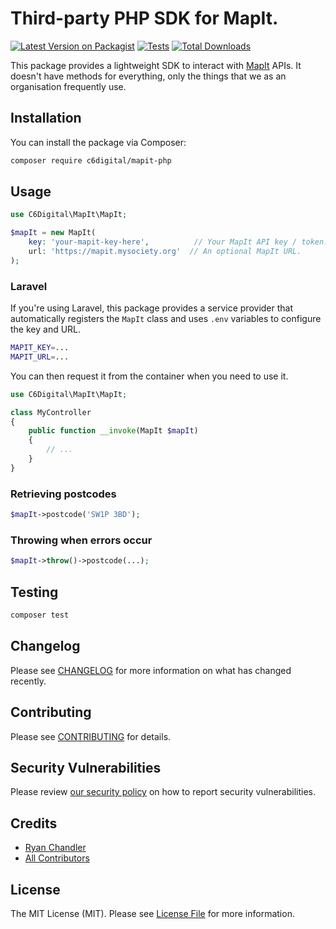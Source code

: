 # Third-party PHP SDK for MapIt.

[![Latest Version on Packagist](https://img.shields.io/packagist/v/c6digital/mapit-php.svg?style=flat-square)](https://packagist.org/packages/c6digital/mapit-php)
[![Tests](https://img.shields.io/github/actions/workflow/status/c6digital/mapit-php/run-tests.yml?branch=main&label=tests&style=flat-square)](https://github.com/c6digital/mapit-php/actions/workflows/run-tests.yml)
[![Total Downloads](https://img.shields.io/packagist/dt/c6digital/mapit-php.svg?style=flat-square)](https://packagist.org/packages/c6digital/mapit-php)

This package provides a lightweight SDK to interact with [MapIt](https://mapit.mysociety.org/) APIs. It doesn't have methods for everything, only the things that we as an organisation frequently use.

## Installation

You can install the package via Composer:

```bash
composer require c6digital/mapit-php
```

## Usage

```php
use C6Digital\MapIt\MapIt;

$mapIt = new MapIt(
    key: 'your-mapit-key-here',          // Your MapIt API key / token.
    url: 'https://mapit.mysociety.org'  // An optional MapIt URL.
);
```

### Laravel

If you're using Laravel, this package provides a service provider that automatically registers the `MapIt` class and uses `.env` variables to configure the key and URL.

```sh
MAPIT_KEY=...
MAPIT_URL=...
```

You can then request it from the container when you need to use it.

```php
use C6Digital\MapIt\MapIt;

class MyController
{
    public function __invoke(MapIt $mapIt)
    {
        // ...
    }
}
```

### Retrieving postcodes

```php
$mapIt->postcode('SW1P 3BD');
```

### Throwing when errors occur

```php
$mapIt->throw()->postcode(...);
```

## Testing

```bash
composer test
```

## Changelog

Please see [CHANGELOG](CHANGELOG.md) for more information on what has changed recently.

## Contributing

Please see [CONTRIBUTING](https://github.com/spatie/.github/blob/main/CONTRIBUTING.md) for details.

## Security Vulnerabilities

Please review [our security policy](../../security/policy) on how to report security vulnerabilities.

## Credits

- [Ryan Chandler](https://github.com/c6digital)
- [All Contributors](../../contributors)

## License

The MIT License (MIT). Please see [License File](LICENSE.md) for more information.
